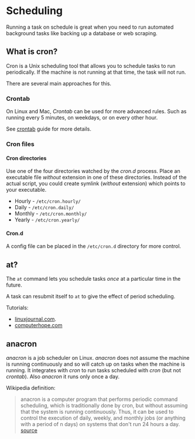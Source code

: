 # Scheduling

Running a task on schedule is great when you need to run automated background tasks like backing up a database or web scraping.

## What is cron?

Cron is a Unix scheduling tool that allows you to schedule tasks to run periodically. If the machine is not running at that time, the task will not run.

There are several main approaches for this.

### Crontab

On Linux and Mac, _Crontab_ can be used for more advanced rules. Such as running every 5 minutes, on weekdays, or on every other hour.

See [crontab](crontab.md) guide for more details.

### Cron files

#### Cron directories

Use one of the four directories watched by the _cron.d_ process. Place an executable file _without_ extension in one of these directories. Instead of the actual script, you could create symlink (_without_ extension) which points to your executable.

- Hourly - `/etc/cron.hourly/`
- Daily - `/etc/cron.daily/`
- Monthly - `/etc/cron.monthly/`
- Yearly - `/etc/cron.yearly/`

#### Cron.d

A config file can be placed in the `/etc/cron.d` directory for more control.


## at?

The `at` command lets you schedule tasks _once_ at a particular time in the future.

A task can resubmit itself to `at` to give the effect of period scheduling.

Tutorials:
- [linuxjournal.com](https://www.linuxjournal.com/content/schedule-one-time-commands-unix-tool).
- [computerhope.com](https://www.computerhope.com/unix/uat.htm)

## anacron

_anacron_ is a job scheduler on Linux. _anacron_ does not assume the machine is running continuously and so will catch up on tasks when the machine is running. It integrates with _cron_ to run tasks scheduled with _cron_ (but not _crontab_). Also _anacron_ it runs only once a day.

Wikipedia definition:

> anacron is a computer program that performs periodic command scheduling, which is traditionally done by cron, but without assuming that the system is running continuously. Thus, it can be used to control the execution of daily, weekly, and monthly jobs (or anything with a period of n days) on systems that don't run 24 hours a day. [source](https://en.wikipedia.org/wiki/Anacron)
